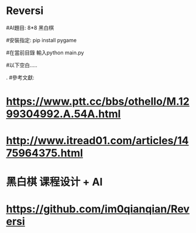 ﻿# Reversi
#AI題目:  8*8 黑白棋

#安裝指定: pip install pygame


#在當前目錄 輸入python main.py

#以下空白.....


.
#參考文獻:
# https://www.ptt.cc/bbs/othello/M.1299304992.A.54A.html
# http://www.itread01.com/articles/1475964375.html

# 黑白棋 课程设计 + AI
# https://github.com/im0qianqian/Reversi
